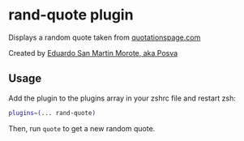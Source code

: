 # rand-quote plugin

Displays a random quote taken from
[quotationspage.com](http://www.quotationspage.com/random.php)

Created by [Eduardo San Martin Morote, aka Posva](https://posva.github.io)

## Usage

Add the plugin to the plugins array in your zshrc file and restart zsh:

```zsh
plugins=(... rand-quote)
```

Then, run `quote` to get a new random quote.
